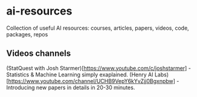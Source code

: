 # ai-resources
Collection of useful AI resources: courses, articles, papers, videos, code, packages, repos

## Videos channels
(StatQuest with Josh Starmer)[https://www.youtube.com/c/joshstarmer] - Statistics & Machine Learning simply exaplained.
(Henry AI Labs)[https://www.youtube.com/channel/UCHB9VepY6kYvZjj0Bgxnpbw] - Introducing new papers in details in 20-30 minutes.
